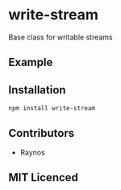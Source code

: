 # write-stream

Base class for writable streams

## Example

## Installation

`npm install write-stream`

## Contributors

 - Raynos

## MIT Licenced